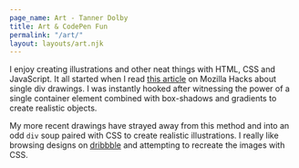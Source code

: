 ```yaml
---
page_name: Art - Tanner Dolby 
title: Art & CodePen Fun
permalink: "/art/"
layout: layouts/art.njk
---
```


I enjoy creating illustrations and other neat things with HTML, CSS and JavaScript. It all started when I read [this article](https://hacks.mozilla.org/2014/09/single-div-drawings-with-css/) on Mozilla Hacks about single div drawings. I was instantly hooked after witnessing the power of a single container element combined with box-shadows and gradients to create realistic objects. 

My more recent drawings have strayed away from this method and into an odd `div` soup paired with CSS to create realistic illustrations. I really like browsing designs on [dribbble](https://dribbble.com/) and attempting to recreate the images with CSS.